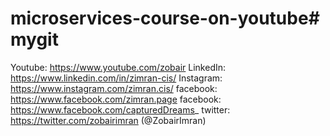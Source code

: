 # microservices-course-on-youtube# mygit

Youtube: https://www.youtube.com/zobair
LinkedIn: https://www.linkedin.com/in/zimran-cis/
Instagram: https://www.instagram.com/zimran.cis/
facebook: https://www.facebook.com/zimran.page
facebook: https://www.facebook.com/capturedDreams_
twitter: https://twitter.com/zobairimran (@ZobairImran)
